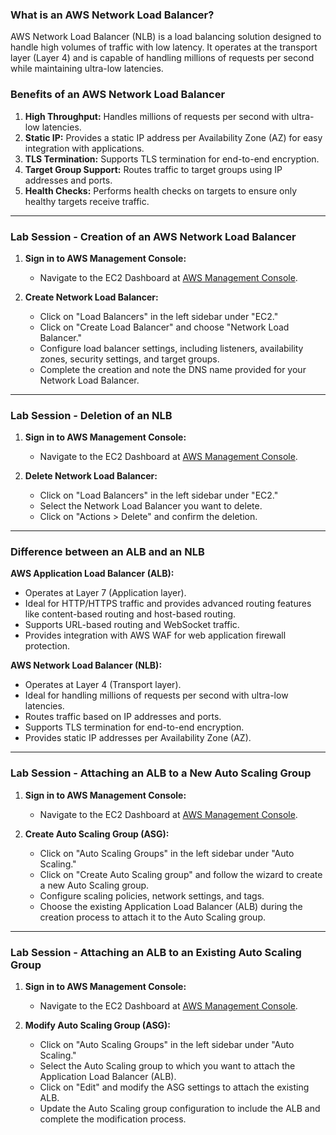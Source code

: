 ### What is an AWS Network Load Balancer?

AWS Network Load Balancer (NLB) is a load balancing solution designed to handle high volumes of traffic with low latency. It operates at the transport layer (Layer 4) and is capable of handling millions of requests per second while maintaining ultra-low latencies.

### Benefits of an AWS Network Load Balancer

1. **High Throughput:** Handles millions of requests per second with ultra-low latencies.
2. **Static IP:** Provides a static IP address per Availability Zone (AZ) for easy integration with applications.
3. **TLS Termination:** Supports TLS termination for end-to-end encryption.
4. **Target Group Support:** Routes traffic to target groups using IP addresses and ports.
5. **Health Checks:** Performs health checks on targets to ensure only healthy targets receive traffic.
----
### Lab Session - Creation of an AWS Network Load Balancer

1. **Sign in to AWS Management Console:**
   - Navigate to the EC2 Dashboard at [AWS Management Console](https://console.aws.amazon.com/ec2/).

2. **Create Network Load Balancer:**
   - Click on "Load Balancers" in the left sidebar under "EC2."
   - Click on "Create Load Balancer" and choose "Network Load Balancer."
   - Configure load balancer settings, including listeners, availability zones, security settings, and target groups.
   - Complete the creation and note the DNS name provided for your Network Load Balancer.
----
### Lab Session - Deletion of an NLB

1. **Sign in to AWS Management Console:**
   - Navigate to the EC2 Dashboard at [AWS Management Console](https://console.aws.amazon.com/ec2/).

2. **Delete Network Load Balancer:**
   - Click on "Load Balancers" in the left sidebar under "EC2."
   - Select the Network Load Balancer you want to delete.
   - Click on "Actions > Delete" and confirm the deletion.
----
### Difference between an ALB and an NLB

**AWS Application Load Balancer (ALB):**
- Operates at Layer 7 (Application layer).
- Ideal for HTTP/HTTPS traffic and provides advanced routing features like content-based routing and host-based routing.
- Supports URL-based routing and WebSocket traffic.
- Provides integration with AWS WAF for web application firewall protection.

**AWS Network Load Balancer (NLB):**
- Operates at Layer 4 (Transport layer).
- Ideal for handling millions of requests per second with ultra-low latencies.
- Routes traffic based on IP addresses and ports.
- Supports TLS termination for end-to-end encryption.
- Provides static IP addresses per Availability Zone (AZ).
----
### Lab Session - Attaching an ALB to a New Auto Scaling Group

1. **Sign in to AWS Management Console:**
   - Navigate to the EC2 Dashboard at [AWS Management Console](https://console.aws.amazon.com/ec2/).

2. **Create Auto Scaling Group (ASG):**
   - Click on "Auto Scaling Groups" in the left sidebar under "Auto Scaling."
   - Click on "Create Auto Scaling group" and follow the wizard to create a new Auto Scaling group.
   - Configure scaling policies, network settings, and tags.
   - Choose the existing Application Load Balancer (ALB) during the creation process to attach it to the Auto Scaling group.
----
### Lab Session - Attaching an ALB to an Existing Auto Scaling Group

1. **Sign in to AWS Management Console:**
   - Navigate to the EC2 Dashboard at [AWS Management Console](https://console.aws.amazon.com/ec2/).

2. **Modify Auto Scaling Group (ASG):**
   - Click on "Auto Scaling Groups" in the left sidebar under "Auto Scaling."
   - Select the Auto Scaling group to which you want to attach the Application Load Balancer (ALB).
   - Click on "Edit" and modify the ASG settings to attach the existing ALB.
   - Update the Auto Scaling group configuration to include the ALB and complete the modification process.
